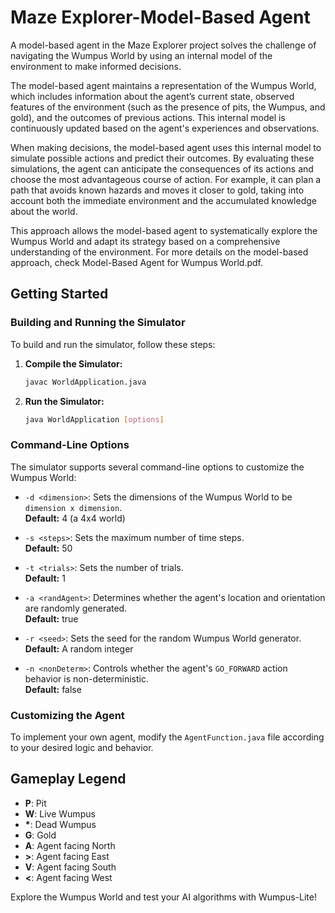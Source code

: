 # Maze Explorer-Model-Based Agent
A model-based agent in the Maze Explorer project solves the challenge of navigating the Wumpus World by using an internal model of the environment to make informed decisions.

The model-based agent maintains a representation of the Wumpus World, which includes information about the agent’s current state, observed features of the environment (such as the presence of pits, the Wumpus, and gold), and the outcomes of previous actions. This internal model is continuously updated based on the agent's experiences and observations.

When making decisions, the model-based agent uses this internal model to simulate possible actions and predict their outcomes. By evaluating these simulations, the agent can anticipate the consequences of its actions and choose the most advantageous course of action. For example, it can plan a path that avoids known hazards and moves it closer to gold, taking into account both the immediate environment and the accumulated knowledge about the world.

This approach allows the model-based agent to systematically explore the Wumpus World and adapt its strategy based on a comprehensive understanding of the environment. For more details on the model-based approach, check Model-Based Agent for Wumpus World.pdf.

## Getting Started

### Building and Running the Simulator

To build and run the simulator, follow these steps:

1. **Compile the Simulator:**

   ```bash
   javac WorldApplication.java
   ```

2. **Run the Simulator:**

   ```bash
   java WorldApplication [options]
   ```

### Command-Line Options

The simulator supports several command-line options to customize the Wumpus World:

- `-d <dimension>`: Sets the dimensions of the Wumpus World to be `dimension x dimension`.  
  **Default:** 4 (a 4x4 world)

- `-s <steps>`: Sets the maximum number of time steps.  
  **Default:** 50

- `-t <trials>`: Sets the number of trials.  
  **Default:** 1

- `-a <randAgent>`: Determines whether the agent's location and orientation are randomly generated.  
  **Default:** true

- `-r <seed>`: Sets the seed for the random Wumpus World generator.  
  **Default:** A random integer

- `-n <nonDeterm>`: Controls whether the agent's `GO_FORWARD` action behavior is non-deterministic.  
  **Default:** false

### Customizing the Agent

To implement your own agent, modify the `AgentFunction.java` file according to your desired logic and behavior.

## Gameplay Legend

- **P**: Pit
- **W**: Live Wumpus
- **\***: Dead Wumpus
- **G**: Gold
- **A**: Agent facing North
- **>**: Agent facing East
- **V**: Agent facing South
- **<**: Agent facing West

Explore the Wumpus World and test your AI algorithms with Wumpus-Lite!